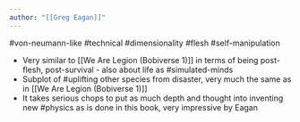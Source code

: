 ```yaml
---
author: "[[Greg Eagan]]"
---
```


#von-neumann-like #technical #dimensionality #flesh #self-manipulation 

- Very similar to [[We Are Legion (Bobiverse 1)]] in terms of being post-flesh, post-survival - also about life as #simulated-minds
- Subplot of #uplifting other species from disaster, very much the same as in [[We Are Legion (Bobiverse 1)]]
- It takes serious chops to put as much depth and thought into inventing new #physics as is done in this book, very impressive by Eagan 